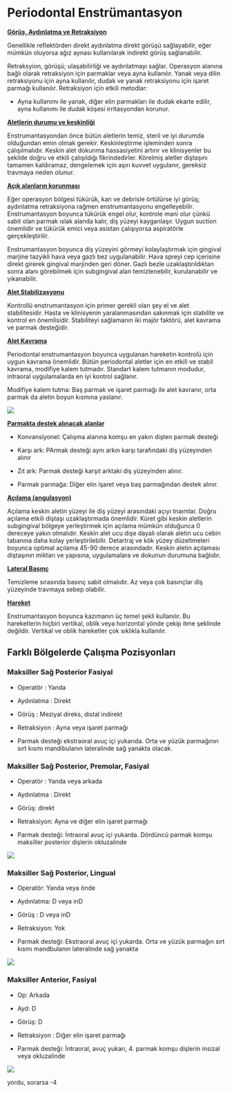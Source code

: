 # Periodontal Enstrümantasyon

**<u>Görüş, Aydınlatma ve Retraksiyon</u>**

Genellikle reflektörden direkt aydınlatma direkt görüşü sağlayabilir, eğer mümkün oluyorsa ağız aynası kullanılarak indirekt görüş sağlanabilir. 

Retraksyion, görüşü; ulaşabilirliği ve aydınlatmayı sağlar. Operasyon alanına bağlı olarak retraksiyon için parmaklar veya ayna kullanılır. Yanak veya dilin retraksiyonu için ayna kullanılır, dudak ve yanak retraksiyonu için işaret parmağı kullanılır. Retraksiyon için etkili metodlar:

- Ayna kullanımı ile yanak, diğer elin parmakları ile dudak ekarte edilir, ayna kullanımı ile dudak köşesi irritasyondan korunur.

**<u>Aletlerin durumu ve keskinliği</u>**

Enstrumantasyondan önce bütün aletlerin temiz, steril ve iyi durumda olduğundan emin olmak gerekir. Keskinleştirme işleminden sonra çalışılmalıdır. Keskin alet dokunma hassasiyetini artırır ve klinisyenler bu şekilde doğru ve etkili çalışıldığı fikrindedirler. Körelmiş aletler diştaşını tamamen kaldıramaz, dengelemek için aşırı kuvvet uygulanır, gereksiz travmaya neden olunur.

**<u>Açık alanların korunması</u>**

Eğer operasyon bölgesi tükürük, kan ve debrisle örtülürse iyi görüş; aydınlatma retraksiyona rağmen enstrumantasyonu engelleyebilir. Enstrumantasyon boyunca tükürük engel olur, kontrole mani olur çünkü sabit olan parmak ıslak alanda kalır, diş yüzeyi kayganlaşır. Uygun suction önemlidir ve tükürük emici veya asistan çalışıyorsa aspiratörle gerçekleştirilir.

Enstrumantasyon boyunca diş yüzeyini görmeyi kolaylaştırmak için gingival marjine tazyikli hava veya gazlı bez uygulanabilir. Hava spreyi cep içerisine direkt girerek gingival marjinden geri döner. Gazlı bezle uzaklaştırıldıktan sonra alanı görebilmek için subgingival alan temizlenebilir, kurulanabilir ve yıkanabilir.

**<u>Alet Stabilizasyonu</u>**

Kontrollü enstrumantasyon için primer gerekli olan şey el ve alet stabilitesidir. Hasta ve klinisyenin yaralanmasından sakınmak için stabilite ve kontrol en önemlisidir. Stabiliteyi sağlamanın iki majör faktörü, alet kavrama ve parmak desteğidir.

**<u>Alet Kavrama</u>**

Periodontal enstrumantasyon boyunca uygulanan hareketin kontrolü için uygun kavrama önemlidir. Bütün periodontal aletler için en etkili ve stabil kavrama, modifiye kalem tutmadır. Standart kalem tutmanın modudur, intraoral uygulamalarda en iyi kontrol sağlanır.

Modifiye kalem tutma: Baş parmak ve işaret parmağı ile alet kavranır, orta parmak da aletin boyun kısmına yaslanır.

![](/home/bt/.config/marktext/images/2022-03-13-20-27-04-image.png)

**<u>Parmakta destek alınacak alanlar</u>**

- Konvansiyonel: Çalışma alanına komşu en yakın dişten parmak desteği

- Karşı ark: PArmak desteği aynı arkın karşı tarafındaki diş yüzeyinden alınır

- Zıt ark: Parmak desteği karşıt arktaki diş yüzeyinden alınır.

- Parmak parmağa: Diğer elin işaret veya baş parmağından destek alınır.

**<u>Açılama (angulasyon)</u>**

Açılama keskin aletin yüzeyi ile diş yüzeyi arasındaki açıyı tnaımlar. Doğru açılama etkili diştaşı uzaklaştırmada önemlidir. Küret gibi keskin aletlerin subgingival bölgeye yerleştirmek için açılama mümkün olduğunca 0 dereceye yakın olmalıdır. Keskin alet ucu dişe dayalı olarak aletin ucu cebin tabanına daha kolay yerleştirilebilir. Detartraj ve kök yüzey düzeltmeleri boyunca optimal açılama 45-90 derece arasındadır. Keskin aletin açılaması diştaşının miktarı ve yapısına, uygulamalara ve dokunun durumuna bağlıdır.

**<u>Lateral Basınç</u>**

Temizleme sırasında basınç sabit olmalıdır. Az veya çok basınçlar diş yüzeyinde travmaya sebep olabilir.

**<u>Hareket</u>**

Enstrumantasyon boyunca kazımanın üç temel şekli kullanılır. Bu hareketlerin hiçbiri vertikal, oblik veya horizontal yönde çekip itme şeklinde değildir. Vertikal ve oblik hareketler çok sıklıkla kullanılır.

## Farklı Bölgelerde Çalışma Pozisyonları

### Maksiller Sağ Posterior Fasiyal

- Operatör : Yanda

- Aydınlatma : Direkt

- Görüş : Meziyal direks, distal indirekt

- Retraksiyon : Ayna veya işaret parmağı

- Parmak desteği ekstraoral avuç içi yukarıda. Orta ve yüzük parmağının sırt kısmı mandibulanın lateralinde sağ yanakta olacak.

### Maksiller Sağ Posterior, Premolar, Fasiyal

- Operatör : Yanda veya arkada

- Aydınlatma : Direkt

- Görüş: direkt

- Retraksiyon: Ayna ve diğer elin işaret parmağı

- Parmak desteği: İntraoral avuç içi yukarda. Dördüncü parmak komşu maksiller posterior dişlerin okluzalinde

![](/home/bt/.config/marktext/images/2022-03-14-20-44-55-image.png)

### Maksiller Sağ Posterior, Lingual

- Operatör: Yanda veya önde

- Aydınlatma: D veya inD

- Görüş : D veya inD

- Retraksiyon: Yok

- Parmak desteği: Ekstraoral avuç içi yukarda. Orta ve yüzük parmağın sırt kısmı mandbulanın lateralinde sağ yanakta

![](/home/bt/.config/marktext/images/2022-03-14-20-46-17-image.png)

### Maksiller Anterior, Fasiyal

- Op: Arkada

- Ayd: D

- Görüş: D

- Retraksiyon : Diğer elin işaret parmağı

- Parmak desteği: İntraoral, avuç yukarı, 4. parmak komşu dişlerin insizal veya okluzalinde

![](/home/bt/.config/marktext/images/2022-03-14-20-47-33-image.png)

yordu, sorarsa -4 
